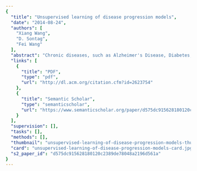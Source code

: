 ```yaml
---
{
  "title": "Unsupervised learning of disease progression models",
  "date": "2014-08-24",
  "authors": [
    "Xiang Wang",
    "D. Sontag",
    "Fei Wang"
  ],
  "abstract": "Chronic diseases, such as Alzheimer's Disease, Diabetes, and Chronic Obstructive Pulmonary Disease, usually progress slowly over a long period of time, causing increasing burden to the patients, their families, and the healthcare system. A better understanding of their progression is instrumental in early diagnosis and personalized care. Modeling disease progression based on real-world evidence is a very challenging task due to the incompleteness and irregularity of the observations, as well as the heterogeneity of the patient conditions. In this paper, we propose a probabilistic disease progression model that address these challenges. As compared to existing disease progression models, the advantage of our model is three-fold: 1) it learns a continuous-time progression model from discrete-time observations with non-equal intervals; 2) it learns the full progression trajectory from a set of incomplete records that only cover short segments of the progression; 3) it learns a compact set of medical concepts as the bridge between the hidden progression process and the observed medical evidence, which are usually extremely sparse and noisy. We demonstrate the capabilities of our model by applying it to a real-world COPD patient cohort and deriving some interesting clinical insights.",
  "links": [
    {
      "title": "PDF",
      "type": "pdf",
      "url": "http://dl.acm.org/citation.cfm?id=2623754"
    },
    {
      "title": "Semantic Scholar",
      "type": "semanticscholar",
      "url": "https://www.semanticscholar.org/paper/d575dc915628180120c2389de78048a2196d561a"
    }
  ],
  "supervision": [],
  "tasks": [],
  "methods": [],
  "thumbnail": "unsupervised-learning-of-disease-progression-models-thumb.jpg",
  "card": "unsupervised-learning-of-disease-progression-models-card.jpg",
  "s2_paper_id": "d575dc915628180120c2389de78048a2196d561a"
}
---
```


